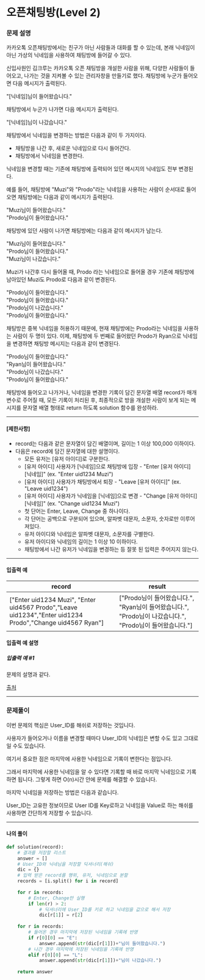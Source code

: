 # 오픈채팅방(Level 2)

### 문제 설명

카카오톡 오픈채팅방에서는 친구가 아닌 사람들과 대화를 할 수 있는데, 본래 닉네임이 아닌 가상의 닉네임을 사용하여 채팅방에 들어갈 수 있다.   

신입사원인 김크루는 카카오톡 오픈 채팅방을 개설한 사람을 위해, 다양한 사람들이 들어오고, 나가는 것을 지켜볼 수 있는 관리자창을 만들기로 했다. 채팅방에 누군가 들어오면 다음 메시지가 출력된다.   

"[닉네임]님이 들어왔습니다."   

채팅방에서 누군가 나가면 다음 메시지가 출력된다.   

"[닉네임]님이 나갔습니다."   

채팅방에서 닉네임을 변경하는 방법은 다음과 같이 두 가지이다.   

* 채팅방을 나간 후, 새로운 닉네임으로 다시 들어간다.
* 채팅방에서 닉네임을 변경한다.

닉네임을 변경할 때는 기존에 채팅방에 출력되어 있던 메시지의 닉네임도 전부 변경된다.   

예를 들어, 채팅방에 "Muzi"와 "Prodo"라는 닉네임을 사용하는 사람이 순서대로 들어오면 채팅방에는 다음과 같이 메시지가 출력된다.   

"Muzi님이 들어왔습니다."   
"Prodo님이 들어왔습니다."   

채팅방에 있던 사람이 나가면 채팅방에는 다음과 같이 메시지가 남는다.   

"Muzi님이 들어왔습니다."   
"Prodo님이 들어왔습니다."   
"Muzi님이 나갔습니다."   

Muzi가 나간후 다시 들어올 때, Prodo 라는 닉네임으로 들어올 경우 기존에 채팅방에 남아있던 Muzi도 Prodo로 다음과 같이 변경된다.   

"Prodo님이 들어왔습니다."   
"Prodo님이 들어왔습니다."   
"Prodo님이 나갔습니다."   
"Prodo님이 들어왔습니다."   

채팅방은 중복 닉네임을 허용하기 때문에, 현재 채팅방에는 Prodo라는 닉네임을 사용하는 사람이 두 명이 있다. 이제, 채팅방에 두 번째로 들어왔던 Prodo가 Ryan으로 닉네임을 변경하면 채팅방 메시지는 다음과 같이 변경된다.   

"Prodo님이 들어왔습니다."   
"Ryan님이 들어왔습니다."   
"Prodo님이 나갔습니다."   
"Prodo님이 들어왔습니다."   

채팅방에 들어오고 나가거나, 닉네임을 변경한 기록이 담긴 문자열 배열 record가 매개변수로 주어질 때, 모든 기록이 처리된 후, 최종적으로 방을 개설한 사람이 보게 되는 메시지를 문자열 배열 형태로 return 하도록 solution 함수를 완성하라.   

---

#### [제한사항]

* record는 다음과 같은 문자열이 담긴 배열이며, 길이는 1 이상 100,000 이하이다.
* 다음은 record에 담긴 문자열에 대한 설명이다.
    * 모든 유저는 [유저 아이디]로 구분한다.
    * [유저 아이디] 사용자가 [닉네임]으로 채팅방에 입장 - "Enter [유저 아이디] [닉네임]" (ex. "Enter uid1234 Muzi")
    * [유저 아이디] 사용자가 채팅방에서 퇴장 - "Leave [유저 아이디]" (ex. "Leave uid1234")
    * [유저 아이디] 사용자가 닉네임을 [닉네임]으로 변경 - "Change [유저 아이디] [닉네임]" (ex. "Change uid1234 Muzi")
    * 첫 단어는 Enter, Leave, Change 중 하나이다.
    * 각 단어는 공백으로 구분되어 있으며, 알파벳 대문자, 소문자, 숫자로만 이루어져있다.
    * 유저 아이디와 닉네임은 알파벳 대문자, 소문자를 구별한다.
    * 유저 아이디와 닉네임의 길이는 1 이상 10 이하이다.
    * 채팅방에서 나간 유저가 닉네임을 변경하는 등 잘못 된 입력은 주어지지 않는다.

---

#### 입출력 예

|record|	result|
|-|-|
|["Enter uid1234 Muzi", "Enter uid4567 Prodo","Leave uid1234","Enter uid1234 Prodo","Change uid4567 Ryan"]|	["Prodo님이 들어왔습니다.", "Ryan님이 들어왔습니다.", "Prodo님이 나갔습니다.", "Prodo님이 들어왔습니다."]|


#### 입출력 예 설명

##### 입출력 예 #1

문제의 설명과 같다.

[출처](https://programmers.co.kr/learn/courses/30/lessons/42888)

---

### 문제풀이

이번 문제의 핵심은 User_ID를 해쉬로 저장하는 것입니다.   

사용자가 들어오거나 이름을 변경할 때마다 User_ID의 닉네임은 변할 수도 있고 그대로 일 수도 있습니다.   

여기서 중요한 점은 마지막에 사용한 닉네임으로 기록이 변한다는 점입니다.   

그래서 마지막에 사용한 닉네임을 알 수 있다면 기록할 때 바로 마지막 닉네임으로 기록하면 됩니다. 그렇게 하면 O(n)시간 안에 문제를 해결할 수 있습니다.   

마지막 닉네임을 저장하는 방법은 다음과 같습니다.   

User_ID는 고유한 정보이므로 User ID를 Key로하고 닉네임을 Value로 하는 해쉬를 사용하면 간단하게 저장할 수 있습니다.   

---

#### 나의 풀이

~~~python
def solution(record):
    # 결과를 저장할 리스트
    answer = []
    # User_ID와 닉네님을 저장할 딕셔너리(해쉬)
    dic = {}
    # 입력 받은 record를 행위, 유저, 닉네임으로 분할
    records = [i.split() for i in record]
    
    for r in records:
        # Enter, Change만 실행
        if len(r) > 2:
            # 딕셔너리에 User_ID를 키로 하고 닉네임을 값으로 해서 저장
            dic[r[1]] = r[2]
            
    for r in records:
        # 들어온 경우 마지막에 저장된 닉네임을 기록에 반영
        if r[0][0] == "E":
            answer.append(str(dic[r[1]])+"님이 들어왔습니다.")
        # 나간 경우 마지막에 저장된 닉네임을 기록에 반영
        elif r[0][0] == "L":
            answer.append(str(dic[r[1]])+"님이 나갔습니다.")
    
    return answer
~~~

